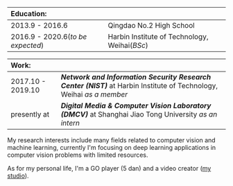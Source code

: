 |**Education:** | |
| :-------------  | :------------- |
|2013.9 - 2016.6 | Qingdao No.2 High School |
|2016.9 - 2020.6(*to be expected*) | Harbin Institute of Technology, Weihai(*BSc*) |

| **Work:** | |
| :-------------  | :------------- |
|2017.10 - 2019.10 | ***Network and Information Security Research Center (NIST)*** at Harbin Institute of Technology, Weihai *as a member*|
|presently at | ***Digital Media & Computer Vision Laboratory (DMCV)*** at Shanghai Jiao Tong University *as an intern*|

My research interests include many fields related to computer vision and machine learning, currently I'm focusing on deep learning applications in computer vision problems with limited resources.

As for my personal life, I'm a GO player (5 dan) and a video creator ([my studio](http://www.xianstudio.cn)).
